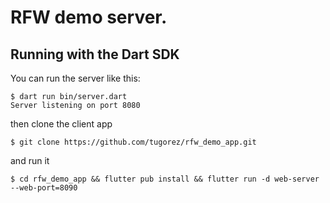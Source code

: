 # RFW demo server.

## Running with the Dart SDK

You can run the server like this:

```
$ dart run bin/server.dart
Server listening on port 8080
```

then clone the client app 

```
$ git clone https://github.com/tugorez/rfw_demo_app.git
```

and run it 

```
$ cd rfw_demo_app && flutter pub install && flutter run -d web-server --web-port=8090
```
